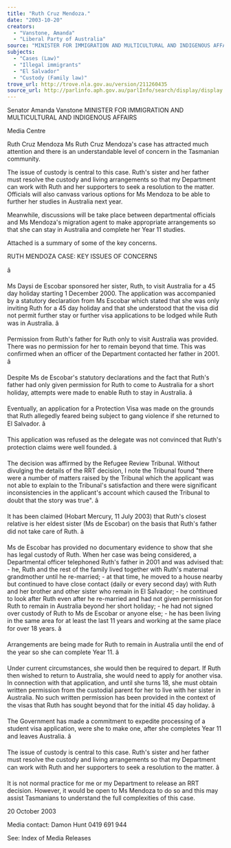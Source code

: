 ```yaml
---
title: "Ruth Cruz Mendoza."
date: "2003-10-20"
creators:
  - "Vanstone, Amanda"
  - "Liberal Party of Australia"
source: "MINISTER FOR IMMIGRATION AND MULTICULTURAL AND INDIGENOUS AFFAIRS"
subjects:
  - "Cases (Law)"
  - "Illegal immigrants"
  - "El Salvador"
  - "Custody (Family law)"
trove_url: http://trove.nla.gov.au/version/211260435
source_url: http://parlinfo.aph.gov.au/parlInfo/search/display/display.w3p;query=Id%3A%22media/pressrel/YROA6%22
---
```


 Senator Amanda Vanstone  MINISTER FOR IMMIGRATION AND MULTICULTURAL AND  INDIGENOUS AFFAIRS

 Media Centre

 Ruth Cruz Mendoza Ms Ruth Cruz Mendoza's case has attracted much attention and there is an understandable level of  concern in the Tasmanian community.

 The issue of custody is central to this case. Ruth's sister and her father must resolve the custody and  living arrangements so that my Department can work with Ruth and her supporters to seek a resolution to  the matter. Officials will also canvass various options for Ms Mendoza to be able to further her studies in  Australia next year.

 Meanwhile, discussions will be take place between departmental officials and Ms Mendoza's migration  agent to make appropriate arrangements so that she can stay in Australia and complete her Year 11  studies.

 Attached is a summary of some of the key concerns.

 RUTH MENDOZA CASE: KEY ISSUES OF CONCERNS

 â     

 Ms Daysi de Escobar sponsored her sister, Ruth, to visit Australia for a 45 day holiday starting 1  December 2000. The application was accompanied by a statutory declaration from Ms Escobar  which stated that she was only inviting Ruth for a 45 day holiday and that she understood that the  visa did not permit further stay or further visa applications to be lodged while Ruth was in Australia.  â     

 Permission from Ruth's father for Ruth only to visit Australia was provided. There was no  permission for her to remain beyond that time. This was confirmed when an officer of the  Department contacted her father in 2001. â     

 Despite Ms de Escobar's statutory declarations and the fact that Ruth's father had only given  permission for Ruth to come to Australia for a short holiday, attempts were made to enable Ruth to  stay in Australia.  â     

 Eventually, an application for a Protection Visa was made on the grounds that Ruth allegedly feared  being subject to gang violence if she returned to El Salvador. â     

 This application was refused as the delegate was not convinced that Ruth's protection claims were  well founded.  â     

 The decision was affirmed by the Refugee Review Tribunal. Without divulging the details of the  RRT decision, I note the Tribunal found "there were a number of matters raised by the Tribunal  which the applicant was not able to explain to the Tribunal's satisfaction and there were significant  inconsistencies in the applicant's account which caused the Tribunal to doubt that the story was  true".  â     

 It has been claimed (Hobart Mercury, 11 July 2003) that Ruth's closest relative is her eldest sister  (Ms de Escobar) on the basis that Ruth's father did not take care of Ruth.  â     

 Ms de Escobar has provided no documentary evidence to show that she has legal custody of Ruth.  When her case was being considered, a Departmental officer telephoned Ruth's father in 2001 and  was advised that: - he, Ruth and the rest of the family lived together with Ruth's maternal grandmother until he re-married; - at that time, he moved to a house nearby but continued to have close contact (daily or every  second day) with Ruth and her brother and other sister who remain in El Salvador; - he continued to look after Ruth even after he re-married and had not given permission for Ruth to  remain in Australia beyond her short holiday; - he had not signed over custody of Ruth to Ms de Escobar or anyone else; - he has been living in the same area for at least the last 11 years and working at the same place for  over 18 years.  â     

 Arrangements are being made for Ruth to remain in Australia until the end of the year so she can  complete Year 11.  â     

 Under current circumstances, she would then be required to depart. If Ruth then wished to return to  Australia, she would need to apply for another visa. In connection with that application, and until  she turns 18, she must obtain written permission from the custodial parent for her to live with her  sister in Australia. No such written permission has been provided in the context of the visas that  Ruth has sought beyond that for the initial 45 day holiday. â     

 The Government has made a commitment to expedite processing of a student visa application, were  she to make one, after she completes Year 11 and leaves Australia.  â     

 The issue of custody is central to this case. Ruth's sister and her father must resolve the custody and  living arrangements so that my Department can work with Ruth and her supporters to seek a  resolution to the matter. â     

 It is not normal practice for me or my Department to release an RRT decision. However, it would be  open to Ms Mendoza to do so and this may assist Tasmanians to understand the full complexities of  this case.

 20 October 2003

 Media contact: Damon Hunt 0419 691 944

 See: Index of Media Releases



